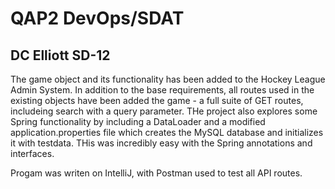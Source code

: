 <H1>QAP2 DevOps/SDAT </H1>
<H2>DC Elliott SD-12</H2>

The game object and its functionality has been added to the Hockey League Admin System. In addition to the base requirements, all routes used in the existing objects have been added the game - a full suite of GET routes, includeing search with a 
query parameter. THe project also explores some Spring functionality by including a DataLoader and a modified application.properties file which creates the MySQL database and initializes it with testdata. THis was incredibly easy with the Spring 
annotations and interfaces.

Progam was writen on IntelliJ, with Postman used to test all API routes.
